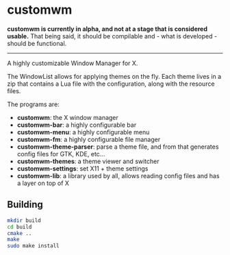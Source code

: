 # customwm

**customwm is currently in alpha, and not at a stage that is considered usable.**
That being said, it should be compilable and - what is developed - should be functional.

---

A highly customizable Window Manager for X.

The WindowList allows for applying themes on the fly. Each theme lives in a zip that contains a Lua file with the configuration, along with the resource files.

The programs are:

- **customwm**: the X window manager
- **customwm-bar**: a highly configurable bar
- **customwm-menu**: a highly configurable menu
- **customwm-fm**: a highly configurable file manager
- **customwm-theme-parser**: parse a theme file, and from that generates config files for GTK, KDE, etc...
- **customwm-themes**: a theme viewer and switcher
- **customwm-settings**: set X11 + theme settings
- **customwm-lib**: a library used by all, allows reading config files and has a layer on top of X


## Building

```sh
mkdir build
cd build
cmake ..
make
sudo make install
```